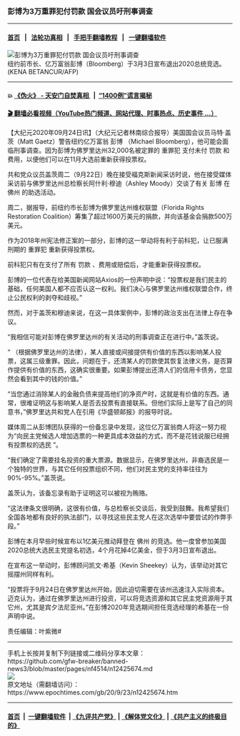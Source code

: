 ### 彭博为3万重罪犯付罚款 国会议员吁刑事调查
------------------------

#### [首页](https://github.com/gfw-breaker/banned-news3/blob/master/README.md) &nbsp;&nbsp;|&nbsp;&nbsp; [法轮功真相](https://github.com/begood0513/basic/blob/master/README.md)  &nbsp;&nbsp;|&nbsp;&nbsp; [手把手翻墙教程](https://github.com/gfw-breaker/guides/wiki)  &nbsp;&nbsp;|&nbsp;&nbsp; [一键翻墙软件](https://github.com/gfw-breaker/nogfw/blob/master/README.md)  



<div><img alt="彭博为3万重罪犯付罚款 国会议员吁刑事调查" class="attachment-djy_600_400 size-djy_600_400 wp-post-image" src="https://i.epochtimes.com/assets/uploads/2020/03/d01622215ae565a137e09f9f1d83b702-600x400.jpg"/>
<div class="caption">
 纽约前市长、亿万富翁彭博（Bloomberg）于3月3日宣布退出2020总统竞选。(KENA BETANCUR/AFP)
</div></div><hr/>

#### 💥 [《伪火》 - 天安门自焚真相 ](http://158.247.195.190:10000/videos/blog/weihuo.html)&nbsp; |&nbsp; [“1400例”谎言揭秘  ](http://158.247.195.190:10000/videos/blog/jiexi1400.html)

#### [ 🎬  翻墙必看视频（YouTube热门频道、网站代理、时事热点、历史事件 ...）](https://github.com/gfw-breaker/links/blob/master/banned.md)

<div><p>
 【大纪元2020年09月24日讯】（大纪元记者林南综合报导）美国国会议员马特·盖茨（Matt Gaetz）警告纽约亿万富翁
 <ok href="https://www.epochtimes.com/gb/tag/%E5%BD%AD%E5%8D%9A.html">
  彭博
 </ok>
 （Michael Bloomberg），他可能会面临刑事调查。因为彭博为佛罗里达州32,000名被定罪的
 <ok href="https://www.epochtimes.com/gb/tag/%E9%87%8D%E7%BD%AA%E7%8A%AF.html">
  重罪犯
 </ok>
 支付未付
 <ok href="https://www.epochtimes.com/gb/tag/%E7%BD%9A%E6%AC%BE.html">
  罚款
 </ok>
 和费用，以便他们可以在11月大选前重新获得投票权。
</p>
<p>
 共和党众议员盖茨周二（9月22日）晚在接受福克斯新闻采访时说，他在接受媒体采访前与佛罗里达州总检察长阿​​什利·穆迪（Ashley Moody）交谈了有关
 <ok href="https://www.epochtimes.com/gb/tag/%E5%BD%AD%E5%8D%9A.html">
  彭博
 </ok>
 在
 <ok href="https://www.epochtimes.com/gb/tag/%E4%BD%9B%E5%B7%9E.html">
  佛州
 </ok>
 的助选活动。
</p>
<p>
 周二，据报导，前纽约市长彭博为佛罗里达州维权联盟（Florida Rights Restoration Coalition）筹集了超过1600万美元的捐款，并向该基金会捐款500万美元。
</p>
<p>
 作为2018年州宪法修正案的一部分，彭博的这一举动将有利于前科犯，让已服满刑期的
 <ok href="https://www.epochtimes.com/gb/tag/%E9%87%8D%E7%BD%AA%E7%8A%AF.html">
  重罪犯
 </ok>
 重新获得投票权。
</p>
<p>
 前科犯只有在支付了所有
 <ok href="https://www.epochtimes.com/gb/tag/%E7%BD%9A%E6%AC%BE.html">
  罚款
 </ok>
 、费用或赔偿后，才能重新获得投票权。
</p>
<p>
 彭博的一位代表在给美国新闻网站Axios的一份声明中说：“投票权是我们民主的基础，任何美国人都不应否认这一权利。我们决心与佛罗里达州维权联盟合作，终止公民权利的剥夺和歧视。”
</p>
<p>
 然而，对于盖茨和穆迪来说，在这一具体案例中，彭博的政治支出在法律上存在争议。
</p>
<p>
 “我相信可能对彭博在佛罗里达州的有关活动的刑事调查正在进行中。”盖茨说。
</p>
<p>
 “ （根据佛罗里达州的法律），某人直接或间接提供有价值的东西以影响某人投票，这属三级重罪。因此，问题在于，还清某人的罚款使其恢复法律义务，是否算作提供有价值的东西，这确实很重要。如果彭博提出还清人们的信用卡债务，您显然会看到其中的钱的价值。”
</p>
<p>
 “当您通过消除某人的金融负债来提高他们的净资产时，这就是有价值的东西。通常，很难证明这与影响某人是否去投票有直接联系。但他们实际上是写了自己的同意书，”佛罗里达共和党人在引用《华盛顿邮报》的报导时说。
</p>
<p>
 媒体周二从彭博团队获得的一份备忘录中发现，这位亿万富翁商人将这一努力视为“向民主党候选人增加选票的一种更具成本效益的方式，而不是花钱说服已经拥有投票权的选民 ”。
</p>
<p>
 “我们确定了需要挂名投资的重大票源。数据显示，在佛罗里达州，非裔选民是一个独特的世界，与其它任何投票组织不同，他们对民主党的支持率往往为90%-95%。”盖茨说。
</p>
<p>
 盖茨认为，该备忘录有助于证明这可以被视为贿赂。
</p>
<p>
 “这法律条文很明确，这很有价值，与总检察长交谈后，我受到鼓舞。我希望我们全国各地都有良好的执法部门，以寻找这些民主党人在这次选举中要尝试的作弊手段。”
</p>
<p>
 彭博在本月早些时候宣布以1亿美元推动拜登在
 <ok href="https://www.epochtimes.com/gb/tag/%E4%BD%9B%E5%B7%9E.html">
  佛州
 </ok>
 的竞选。他一度曾参加美国2020总统大选民主党提名初选，4个月花掉4亿美金，但于3月3日宣布退出。
</p>
<p>
 在宣布这一举动时，彭博顾问凯文·希基（Kevin Sheekey）认为，该举动对其它摇摆州同样有利。
</p>
<p>
 “投票将于9月24日在佛罗里达州开始，因此迫切需要在该州迅速注入实际资本。迈克认为，通过在佛罗里达州进行投资，可以将竞选资源和其它民主党资源用于其它州，尤其是宾夕法尼亚州。”在彭博2020年竞选期间担任竞选经理的希基在一份声明中说。
</p>
<p>
 责任编辑：叶紫微#
</p>
</div>
<hr/>
手机上长按并复制下列链接或二维码分享本文章：<br/>
https://github.com/gfw-breaker/banned-news3/blob/master/pages/nf4514/n12425674.md <br/>
<a href='https://github.com/gfw-breaker/banned-news3/blob/master/pages/nf4514/n12425674.md'><img src='https://github.com/gfw-breaker/banned-news3/blob/master/pages/nf4514/n12425674.md.png'/></a> <br/>
原文地址（需翻墙访问）：https://www.epochtimes.com/gb/20/9/23/n12425674.htm


------------------------
#### [首页](https://github.com/gfw-breaker/banned-news3/blob/master/README.md) &nbsp;|&nbsp; [一键翻墙软件](https://github.com/gfw-breaker/nogfw/blob/master/README.md) &nbsp;| [《九评共产党》](https://github.com/gfw-breaker/9ping.md/blob/master/README.md#九评之一评共产党是什么) | [《解体党文化》](https://github.com/gfw-breaker/jtdwh.md/blob/master/README.md) | [《共产主义的终极目的》](https://github.com/gfw-breaker/gczydzjmd.md/blob/master/README.md)


<img src='http://gfw-breaker.win/banned-news3/pages/nf4514/n12425674.md' width='0px' height='0px'/>
